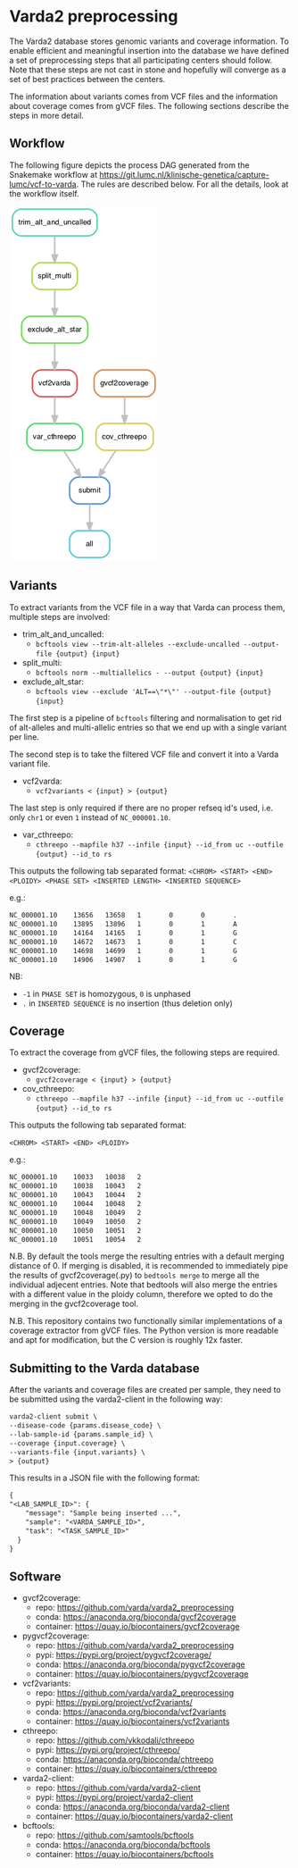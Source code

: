 # Varda2 preprocessing

The Varda2 database stores genomic variants and coverage information. To enable
efficient and meaningful insertion into the database we have defined a set of
preprocessing steps that all participating centers should follow. Note that
these steps are not cast in stone and hopefully will converge as a set of best
practices between the centers.

The information about variants comes from VCF files and the information about
coverage comes from gVCF files. The following sections describe the steps
in more detail.

## Workflow

The following figure depicts the process DAG generated from the Snakemake workflow at https://git.lumc.nl/klinische-genetica/capture-lumc/vcf-to-varda. The rules are described below. For all the details, look at the workflow itself.

![Process Flow](dag.png)

## Variants

To extract variants from the VCF file in a way that Varda can process them, multiple steps are involved:

- trim_alt_and_uncalled:
  - `bcftools view --trim-alt-alleles --exclude-uncalled --output-file {output} {input}`
- split_multi:
  - `bcftools norm --multiallelics - --output {output} {input}`
- exclude_alt_star:
  - `bcftools view --exclude 'ALT==\"*\"' --output-file {output} {input}`

The first step is a pipeline of `bcftools` filtering and normalisation to get
rid of alt-alleles and multi-allelic entries so that we end up with a single
variant per line.


The second step is to take the filtered VCF file and convert it into a Varda
variant file.

- vcf2varda:
  - `vcf2variants < {input} > {output}`

The last step is only required if there are no proper refseq id's used, i.e. only `chr1` or even `1` instead of `NC_000001.10`.

- var_cthreepo:
  - `cthreepo --mapfile h37 --infile {input} --id_from uc --outfile {output} --id_to rs`

This outputs the following tab separated format:
`<CHROM> <START> <END> <PLOIDY> <PHASE SET> <INSERTED LENGTH> <INSERTED SEQUENCE>`

e.g.:
```
NC_000001.10    13656   13658   1       0       0       .
NC_000001.10    13895   13896   1       0       1       A
NC_000001.10    14164   14165   1       0       1       G
NC_000001.10    14672   14673   1       0       1       C
NC_000001.10    14698   14699   1       0       1       G
NC_000001.10    14906   14907   1       0       1       G
```

NB:
- `-1` in `PHASE SET` is homozygous, `0` is unphased
- `.` in `INSERTED SEQUENCE` is no insertion (thus deletion only)


## Coverage

To extract the coverage from gVCF files, the following steps are required.

- gvcf2coverage:
  - `gvcf2coverage < {input} > {output}`
- cov_cthreepo:
  - `cthreepo --mapfile h37 --infile {input} --id_from uc --outfile {output} --id_to rs`

This outputs the following tab separated format:

`<CHROM> <START> <END> <PLOIDY>`

e.g.:
```
NC_000001.10    10033   10038   2
NC_000001.10    10038   10043   2
NC_000001.10    10043   10044   2
NC_000001.10    10044   10048   2
NC_000001.10    10048   10049   2
NC_000001.10    10049   10050   2
NC_000001.10    10050   10051   2
NC_000001.10    10051   10054   2
```


N.B. By default the tools merge the resulting entries with a default merging
distance of 0. If merging is disabled, it is recommended to immediately pipe
the results of gvcf2coverage(.py) to `bedtools merge` to merge all the
individual adjecent entries. Note that bedtools will also merge the entries
with a different value in the ploidy column, therefore we opted to do the
merging in the gvcf2coverage tool.

N.B. This repository contains two functionally similar implementations of a coverage
extractor from gVCF files. The Python version is more readable and apt for modification, but the C version
is roughly 12x faster.


## Submitting to the Varda database

After the variants and coverage files are created per sample, they need to be submitted using the varda2-client in the following way:

```
varda2-client submit \
--disease-code {params.disease_code} \
--lab-sample-id {params.sample_id} \
--coverage {input.coverage} \
--variants-file {input.variants} \
> {output}
```

This results in a JSON file with the following format:
```
{
"<LAB_SAMPLE_ID>": {
    "message": "Sample being inserted ...",
    "sample": "<VARDA_SAMPLE_ID>",
    "task": "<TASK_SAMPLE_ID>"
  }
}
```

## Software

- gvcf2coverage:
  - repo: https://github.com/varda/varda2_preprocessing
  - conda: https://anaconda.org/bioconda/gvcf2coverage
  - container: https://quay.io/biocontainers/gvcf2coverage
- pygvcf2coverage:
  - repo: https://github.com/varda/varda2_preprocessing
  - pypi: https://pypi.org/project/pygvcf2coverage/
  - conda: https://anaconda.org/bioconda/pygvcf2coverage
  - container: https://quay.io/biocontainers/pygvcf2coverage  
- vcf2variants:
  - repo: https://github.com/varda/varda2_preprocessing
  - pypi: https://pypi.org/project/vcf2variants/
  - conda: https://anaconda.org/bioconda/vcf2variants
  - container: https://quay.io/biocontainers/vcf2variants
- cthreepo:
  - repo: https://github.com/vkkodali/cthreepo
  - pypi: https://pypi.org/project/cthreepo/
  - conda: https://anaconda.org/bioconda/chtreepo 
  - container: https://quay.io/biocontainers/cthreepo
- varda2-client:
  - repo: https://github.com/varda/varda2-client
  - pypi: https://pypi.org/project/varda2-client
  - conda: https://anaconda.org/bioconda/varda2-client
  - container: https://quay.io/biocontainers/varda2-client
- bcftools:
  - repo: https://github.com/samtools/bcftools
  - conda: https://anaconda.org/bioconda/bcftools
  - container: https://quay.io/biocontainers/bcftools


  

